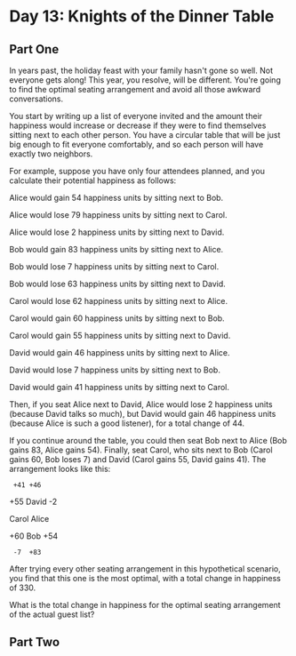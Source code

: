 Day 13: Knights of the Dinner Table
===================================

Part One
--------

In years past, the holiday feast with your family hasn't gone so well. Not everyone gets along! This year, you resolve, will be different. You're going to find the optimal seating arrangement and avoid all those awkward conversations.

You start by writing up a list of everyone invited and the amount their happiness would increase or decrease if they were to find themselves sitting next to each other person. You have a circular table that will be just big enough to fit everyone comfortably, and so each person will have exactly two neighbors.

For example, suppose you have only four attendees planned, and you calculate their potential happiness as follows:

Alice would gain 54 happiness units by sitting next to Bob.

Alice would lose 79 happiness units by sitting next to Carol.

Alice would lose 2 happiness units by sitting next to David.

Bob would gain 83 happiness units by sitting next to Alice.

Bob would lose 7 happiness units by sitting next to Carol.

Bob would lose 63 happiness units by sitting next to David.

Carol would lose 62 happiness units by sitting next to Alice.

Carol would gain 60 happiness units by sitting next to Bob.

Carol would gain 55 happiness units by sitting next to David.

David would gain 46 happiness units by sitting next to Alice.

David would lose 7 happiness units by sitting next to Bob.

David would gain 41 happiness units by sitting next to Carol.

Then, if you seat Alice next to David, Alice would lose 2 happiness units (because David talks so much), but David would gain 46 happiness units (because Alice is such a good listener), for a total change of 44.

If you continue around the table, you could then seat Bob next to Alice (Bob gains 83, Alice gains 54). Finally, seat Carol, who sits next to Bob (Carol gains 60, Bob loses 7) and David (Carol gains 55, David gains 41). The arrangement looks like this:

     +41 +46

+55   David    -2

Carol       Alice

+60    Bob    +54

     -7  +83

After trying every other seating arrangement in this hypothetical scenario, you find that this one is the most optimal, with a total change in happiness of 330.

What is the total change in happiness for the optimal seating arrangement of the actual guest list?


Part Two
--------
